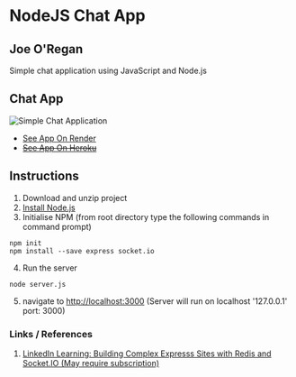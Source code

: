 # NodeJS Chat App

## Joe O'Regan

Simple chat application using JavaScript and Node.js

## Chat App

![Simple Chat Application](https://raw.githubusercontent.com/joeaoregan/NodeJS-AppsAndTutorials/master/Screenshots/screenshot3.jpg "Simple Chat Application")

- [See App On Render](https://jor-chat.onrender.com "Go to Chat App on Render")
- ~~[See App On Heroku](https://chat-jor.herokuapp.com/ "Broken Link")~~

## Instructions

1. Download and unzip project
2. [Install Node.js](https://nodejs.org/en/)
3. Initialise NPM (from root directory type the following commands in command prompt)

```
npm init
npm install --save express socket.io
```

4. Run the server

```
node server.js
```

5. navigate to [http://localhost:3000](http://localhost:3000) (Server will run on localhost '127.0.0.1' port: 3000)

### Links / References

1. [LinkedIn Learning: Building Complex Expresss Sites with Redis and Socket.IO (May require subscription)](https://www.linkedin.com/learning/building-complex-express-sites-with-redis-and-socket-io/broadcasting-a-message)
